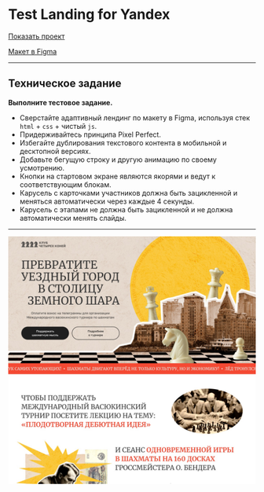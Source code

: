 # Test Landing for Yandex

[Показать проект](https://tim2015web.github.io/test_landing_for_yandex/)

[Макет в Figma](https://www.figma.com/file/mbUi7prsyinFITFz5Rmzy8/%D0%94%D0%B8%D0%B7%D0%B0%D0%B9%D0%BD-%D0%B4%D0%BB%D1%8F-%D0%B2%D0%B5%D1%80%D1%81%D1%82%D0%BA%D0%B8-%7C-%D0%A2%D0%B5%D1%81%D1%82%D0%BE%D0%B2%D1%8B%D0%B9-%D0%BB%D0%B5%D0%BD%D0%B4%D0%B8%D0%BD%D0%B3?type=design&node-id=69-1068&mode=design&t=7OOmQFDjnTFNN3Lv-0)

---

## Техническое задание

**Выполните тестовое задание.**
   - Сверстайте адаптивный лендинг по макету в Figma, используя стек `html` + `css` + чистый `js`.
   - Придерживайтесь принципа Pixel Perfect.
   - Избегайте дублирования текстового контента в мобильной и десктопной версиях.
   - Добавьте бегущую строку и другую анимацию по своему усмотрению.
   - Кнопки на стартовом экране являются якорями и ведут к соответствующим блокам.
   - Карусель с карточками участников должна быть зацикленной и меняться автоматически через каждые 4 секунды.
   - Карусель с этапами не должна быть зацикленной и не должна автоматически менять слайды.

---

<img src="screenshot.jpg" title="Screenshot" alt="HTML"/>